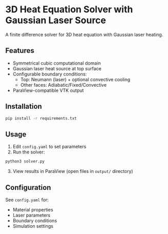 # 3D Heat Equation Solver with Gaussian Laser Source

A finite difference solver for 3D heat equation with Gaussian laser heating.

## Features
- Symmetrical cubic computational domain
- Gaussian laser heat source at top surface
- Configurable boundary conditions:
  - Top: Neumann (laser) + optional convective cooling
  - Other faces: Adiabatic/Fixed/Convective
- ParaView-compatible VTK output

## Installation
```bash
pip install -r requirements.txt
```

## Usage
1. Edit `config.yaml` to set parameters
2. Run the solver:
```bash
python3 solver.py
```
3. View results in ParaView (open files in `output/` directory)

## Configuration
See `config.yaml` for:
- Material properties
- Laser parameters
- Boundary conditions
- Simulation settings
